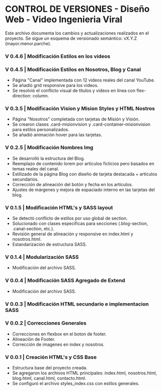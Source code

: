 # CONTROL DE VERSIONES - Diseño Web - Video Ingenieria Viral

Este archivo documenta los cambios y actualizaciones realizados en el proyecto. Se sigue un esquema de versionado semántico: vX.Y.Z (mayor.menor.parche).

### V 0.4.6 | Modificación Estilos en los videos

### V 0.4.5 | Modificación Estilos en Nosotros, Blog y Canal
* Página "Canal" implementada con 12 videos reales del canal YouTube.
* Se añadió grid responsive para los videos.
* Se resolvió el conflicto visual de títulos y videos en línea con flex-direction: column.


### V 0.3.5 | Modificación Vision y Mision Styles y HTML Nostros
* Página "Nosotros" completada con tarjetas de Misión y Visión.
* Se crearon clases .card-misionvision y .card-container-misionvision para estilos personalizados.
* Se añadió animación hover para las tarjetas.

### V 0.2.5 | Modificación Nombres Img
* Se desarrolló la estructura del Blog.
* Reemplazo de contenido lorem por artículos ficticios pero basados en temas reales del canal.
* Estilizado de la página Blog con diseño de tarjeta destacada + artículos secundarios.
* Corrección de alineación del botón y fecha en los artículos.
* Ajustes de márgenes y mejora de espaciado interno en las tarjetas del blog.

### V 0.1.5 | Modificación HTML's y SASS layout
* Se detectó conflicto de estilos por uso global de section.
* Solucionado con clases específicas para secciones (.blog-section, .canal-section, etc.).
* Revisión general de alineación y responsive en index.html y nosotros.html.
* Estandarización de estructura SASS.

### V 0.1.4 | Modularización SASS
* Modificación del archivo SASS.

### V 0.0.4 | Modificación SASS Agregado de Extend
* Modificación del archivo SASS.

### V 0.0.3 | Modificación HTML secundario e implementacion SASS

### V 0.0.2 | Correcciones Generales
* Correcciones en flexbox en el boton de footer.
* Alineación de Footer.
* Corrección de imagenes en index y nosotros.

### V 0.0.1 | Creación HTML's y CSS Base
* Estructura base del proyecto creada.
* Se agregaron los archivos HTML principales: index.html, nosotros.html, blog.html, canal.html, contacto.html.
* Se configuró el archivo styles_index.css con estilos generales.